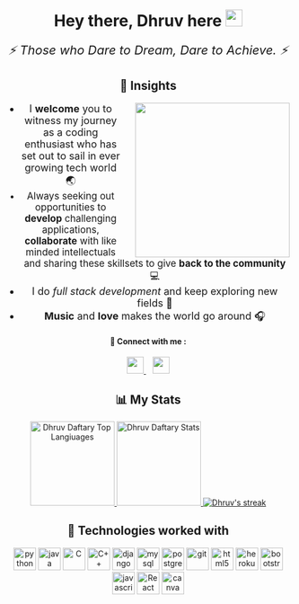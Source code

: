 <div align="center"> 
    <h1>Hey there, Dhruv here
        <img src="https://raw.githubusercontent.com/MartinHeinz/MartinHeinz/master/wave.gif" height="30px"> 
    </h1> 
    <!-- <p align="center">
        <a href="https://github.com/DenverCoder1/readme-typing-svg"><img src="https://readme-typing-svg.herokuapp.com/?lines=Full-stack%20web%20and%20app%20developer;Self-taught%20Programmer;
        Would%20love%20to%20collaborate!;
        Always%20learning%20new%20stuff&center=true&width=380&height=45"></a>
    </p> -->
    <p align="center" style="font-size:22px;margin-top:0;border:none">
        <i>
        ⚡️ Those who Dare to Dream, Dare to Achieve. ⚡️
        </i>
    </p>

<h2>
🚀 Insights
</h2>
<div>
    <img src="https://media.giphy.com/media/3o7TKzyIPAiMR1pErK/giphy.gif" align="right" width="275" style="margin-left:25px" />
    <ul>
        <li style="font-size:18px">
            I <b>welcome</b> you to witness my journey as a coding enthusiast who has set out to sail in ever growing tech world 🌏
        </li>
        <li style="font-size:17px">
            Always seeking out opportunities to <b>develop</b> challenging applications, <b>collaborate</b> with like minded intellectuals and sharing these skillsets to give <b>back to the community</b> 💻
        </li>
        <li style="font-size:18px">
            I do <i>full stack development</i> and keep exploring new fields 🔭
        </li>
        <li style="font-size:18px">
            <b>Music</b> and <b>love</b> makes the world go around 🎧
        </li>
    </ul>
</div>

<h4>💬 Connect with me : </h4> 
    <a href="https://www.linkedin.com/in/dhruvdaftary/">
        <img height="30" src="https://img.shields.io/badge/linkedin-blue.svg?&style=for-the-badge&logo=linkedin&logoColor=white"/>
    </a>&nbsp;&nbsp;
<a href="https://www.instagram.com/dhruvdaftary/"><img height="30" src="https://img.shields.io/badge/instagram-C13584.svg?&style=for-the-badge&logo=instagram&logoColor=white"></a>

<br>
<h2>📊 My Stats</h2>

<a href="https://github.com/dhruvdaftary">
<img height="150" src="https://github-readme-stats.vercel.app/api/top-langs/?username=dhruvdaftary&&hide_title=false&hide_border=true&layout=compact&langs_count=8&exclude_repo=comp426&text_color=fff7ff&icon_color=ffffff&bg_color=151515" alt="Dhruv Daftary Top Langiuages" />

<a href="https://github.com/dhruvdaftary">
<img height="150" src="https://github-readme-stats.vercel.app/api?username=rajvardhan19&hide_title=false&hide_border=true&show_icons=true&include_all_commits=true&count_private=true&line_height=21&text_color=fff7ff&icon_color=ffffff&bg_color=151515" alt="Dhruv Daftary Stats" />
</a>

<a href="https://github.com/dhruvdaftary">
    <img title="🔥 Get streak stats for your profile at git.io/streak-stats" alt="Dhruv's streak" src="https://github-readme-streak-stats.herokuapp.com/?user=dhruvdaftary&theme=neon-dark&hide_border=true"/>
</a>

<h2>🧩 Technologies worked with</h2>
<p align="center">
  <img src="https://www.vectorlogo.zone/logos/python/python-icon.svg" alt="python" width="40" height="40" title="Python3"/>
  <img src="https://www.vectorlogo.zone/logos/java/java-icon.svg" alt="java" width="40" height="40" title="Java"/>
  <img src="https://cdn.iconscout.com/icon/free/png-512/c-programming-569564.png" alt="C" width="40" height="40" title="C"/>
    <img src="https://raw.githubusercontent.com/isocpp/logos/master/cpp_logo.png" alt="C++" width="40" height="40" title="C++"/>
    
    
  <img src="https://www.vectorlogo.zone/logos/djangoproject/djangoproject-icon.svg" alt="django" width="40" height="40" title="Django"/>

  <img src="https://www.vectorlogo.zone/logos/mysql/mysql-icon.svg" alt="mysql" width="40" height="40" title="MySQL"/>  
  <img src="https://www.vectorlogo.zone/logos/postgresql/postgresql-icon.svg" alt="postgresql" width="40" height="40" title="PostgreSQL"/>
  

  <img src="https://www.vectorlogo.zone/logos/git-scm/git-scm-icon.svg" alt="git" width="40" height="40" title="Git"/>

  <img src="https://www.vectorlogo.zone/logos/w3_html5/w3_html5-icon.svg" alt="html5" width="40" height="40" title="HTML5" />
  <img src="https://www.pngitem.com/pimgs/m/198-1985012_transparent-css3-logo-png-css-logo-transparent-background.png" alt="heroku" width="40" height="40" title="CSS3" />
  <img src="https://www.vectorlogo.zone/logos/getbootstrap/getbootstrap-icon.svg" alt="bootstrap" width="40" height="40" title="Bootstrap"/>
  <img src="https://www.vectorlogo.zone/logos/javascript/javascript-icon.svg" alt="javascript" width="40" height="40" title="Javascript" />

 <img src="https://www.vectorlogo.zone/logos/reactjs/reactjs-icon.svg" alt="React" width="40" height="40" title="React JS"/>
 <img src="https://www.vectorlogo.zone/logos/canva/canva-icon.svg" alt="canva" width="40" height="40" title="canva"/>
 
</p>

